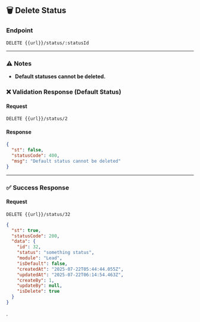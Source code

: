 ## 🗑️ Delete Status

### Endpoint

`DELETE {{url}}/status/:statusId`

---

### ⚠️ Notes

* **Default statuses cannot be deleted.**



### ❌ Validation Response (Default Status)

#### Request
`DELETE {{url}}/status/2`
 
 #### Response

```json
{
  "st": false,
  "statusCode": 400,
  "msg": "Default status cannot be deleted"
}
```

---

### ✅ Success Response

#### Request
`DELETE {{url}}/status/32`

```json
{
  "st": true,
  "statusCode": 200,
  "data": {
    "id": 32,
    "status": "something status",
    "module": "Lead",
    "isDefault": false,
    "createdAt": "2025-07-22T05:44:44.055Z",
    "updatedAt": "2025-07-22T06:14:54.463Z",
    "createBy": 1,
    "updateBy": null,
    "isDelete": true
  }
}
```

 .

